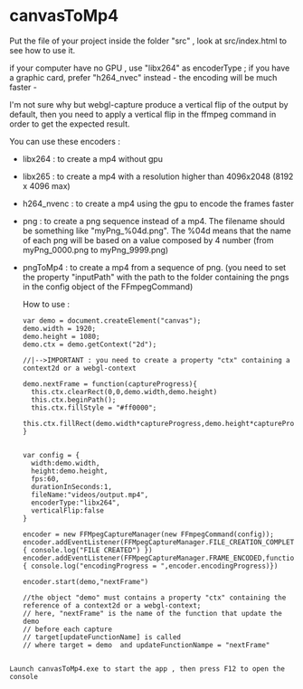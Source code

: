 # canvasToMp4


Put the file of your project inside the folder "src" , look at src/index.html to see how to use it.

if your computer have no GPU , use "libx264" as encoderType ; if you have a graphic card, prefer "h264_nvec" instead - the encoding will be much faster -

I'm not sure why but webgl-capture produce a vertical flip of the output by default, then you need to apply a vertical flip in the ffmpeg command in order to get the expected result. 

You can use these encoders : 
- libx264 : to create a mp4 without gpu
- libx265 : to create a mp4 with a resolution higher than 4096x2048 (8192 x 4096 max) 
- h264_nvenc : to create a mp4 using the gpu to encode the frames faster 
- png : to create a png sequence instead of a mp4. The filename should be something like "myPng_%04d.png".
        The %04d means that the name of each png will be based on a value composed by 4 number (from myPng_0000.png to myPng_9999.png) 
        
- pngToMp4 : to create a mp4 from a sequence of png. 
             (you need to set the property "inputPath" with the path to the folder containing the pngs 
             in the config object of the FFmpegCommand)
             
             
             
  
  How to use : 
  ```
  var demo = document.createElement("canvas");
  demo.width = 1920;
  demo.height = 1080;
  demo.ctx = demo.getContext("2d"); 
  
  //|-->IMPORTANT : you need to create a property "ctx" containing a context2d or a webgl-context

  demo.nextFrame = function(captureProgress){   
    this.ctx.clearRect(0,0,demo.width,demo.height)
    this.ctx.beginPath();
    this.ctx.fillStyle = "#ff0000";
    this.ctx.fillRect(demo.width*captureProgress,demo.height*captureProgress,100,100);
  }
  
  
  var config = {
    width:demo.width,
    height:demo.height,
    fps:60,
    durationInSeconds:1,
    fileName:"videos/output.mp4",
    encoderType:"libx264",
    verticalFlip:false
  }

  encoder = new FFMpegCaptureManager(new FFmpegCommand(config));
  encoder.addEventListener(FFMpegCaptureManager.FILE_CREATION_COMPLETED,function(e){ console.log("FILE CREATED") })
  encoder.addEventListener(FFMpegCaptureManager.FRAME_ENCODED,function(e){ console.log("encodingProgress = ",encoder.encodingProgress)})

  encoder.start(demo,"nextFrame") 

  //the object "demo" must contains a property "ctx" containing the reference of a context2d or a webgl-context;
  // here, "nextFrame" is the name of the function that update the demo
  // before each capture 
  // target[updateFunctionName] is called 
  // where target = demo  and updateFunctionNampe = "nextFrame"  
```

Launch canvasToMp4.exe to start the app , then press F12 to open the console 
